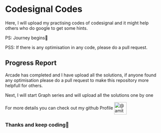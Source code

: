 <h1>Codesignal Codes</h1>

<p>Here, I will upload my practising codes of codesignal and it might help others who do google to get some hints.</p>

<p>PS: Journey begins🙂</p>
<p>PSS: If there is any optimisation in any code, please do a pull request.</p>

<h2>Progress Report</h2>
<p>Arcade has completed and I have upload all the solutions, if anyone found any optimisation please do a pull request to make this repository more helpfull for others.</p>
<p>Next, I will start Graph series and will upload all the solutions one by one<p>
<p>For more details you can check out my github Profile <a href="https://www.hackerearth.com/@amitazadi" target="blank"
        ><img
            align="center"
            src="https://www.google.com/url?sa=i&url=https%3A%2F%2Fgithub.com%2Flogos&psig=AOvVaw1VWsuaX2GD6RcEDslsUSUT&ust=1641121462386000&source=images&cd=vfe&ved=0CAsQjRxqFwoTCIivtv-zkPUCFQAAAAAdAAAAABAD"
            alt="@amitazadi"
            height="40"
            width="40"
    /></a>

<h3>Thanks and keep coding🍻</h3>
